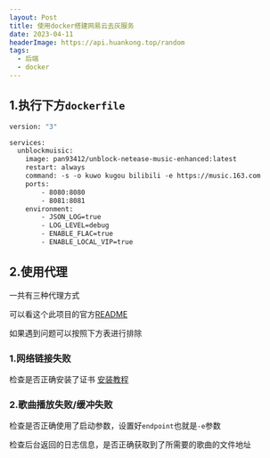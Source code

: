 ```yaml
---
layout: Post
title: 使用docker搭建网易云去灰服务
date: 2023-04-11
headerImage: https://api.huankong.top/random
tags:
  - 后端
  - docker
---
```


## 1.执行下方`dockerfile`

~~~ dockerfile
version: "3"

services:
  unblockmuisic:
    image: pan93412/unblock-netease-music-enhanced:latest
    restart: always
    command: -s -o kuwo kugou bilibili -e https://music.163.com
    ports:
        - 8080:8080
        - 8081:8081
    environment:
        - JSON_LOG=true
        - LOG_LEVEL=debug
        - ENABLE_FLAC=true
        - ENABLE_LOCAL_VIP=true
~~~

## 2.使用代理

一共有三种代理方式

可以看这个此项目的官方[README](https://github.com/UnblockNeteaseMusic/server/#%E6%96%B9%E6%B3%95-1-%E4%BF%AE%E6%94%B9-hosts)

如果遇到问题可以按照下方表进行排除

### 1.网络链接失败

检查是否正确安装了证书
[安装教程](https://github.com/UnblockNeteaseMusic/server/discussions/426)

### 2.歌曲播放失败/缓冲失败

检查是否正确使用了启动参数，设置好`endpoint`也就是`-e`参数

检查后台返回的日志信息，是否正确获取到了所需要的歌曲的文件地址

